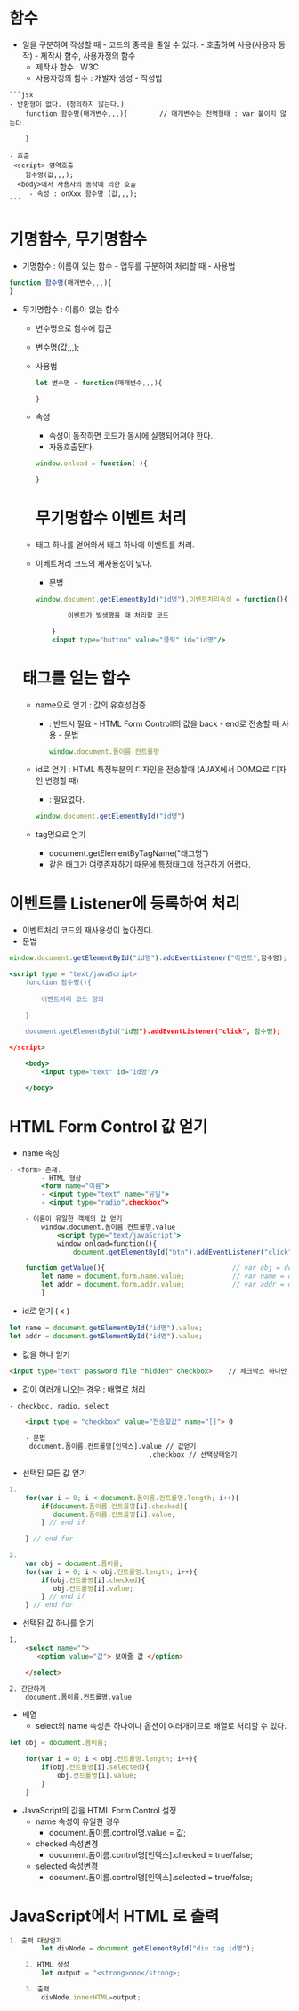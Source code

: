 # **함수**
   - 일을 구분하여 작성할 때
    - 코드의 중복을 줄일 수 있다.
    - 호출하여 사용(사용자 동작)
    - 제작사 함수, 사용자정의 함수
        - 제작사 함수 : W3C
        - 사용자정의 함수 : 개발자 생성
    - 작성법

    ```jsx
    - 반환형이 없다. (정의하지 않는다.)
        function 함수명(매개변수,,,){        // 매개변수는 전역형태 : var 붙이지 않는다.

        }

    - 호출
     <script> 영역호출
        함수명(값,,,);
      <body>에서 사용자의 동작에 의한 호출
         - 속성 : onXxx 함수명 (값,,,);
    ```

# **기명함수, 무기명함수**

 - 기명함수 : 이름이 있는 함수
        - 업무를 구분하여 처리할 때
        - 사용법

  ```jsx
  function 함수명(매개변수,,,){
  }
  ```

 - 무기명함수 : 이름이 없는 함수
     - 변수명으로 함수에 접근
     - 변수명(값,,,);
     - 사용법

        ```jsx
        let 변수명 = function(매개변수,,,){

        }
        ```

    - 속성
        - 속성이 동작하면 코드가 동시에 실행되어져야 한다.
        - 자동호출된다.

        ```jsx
        window.onload = function( ){

        }
        ```

        # **무기명함수 이벤트 처리**

    - 태그 하나를 얻어와서 태그 하나에 이벤트를 처리.
    - 이베트처리 코드의 재사용성이 낮다.
        - 문법

        ```jsx
        window.document.getElementById("id명").이벤트처리속성 = function(){

                이벤트가 발생했을 때 처리할 코드    

            }
            <input type="button" value="클릭" id="id명"/>
        ```

    # **태그를 얻는 함수**

    - name으로 얻기 : 값의 유효성검증
        - <form> : 반드시 필요
            - HTML Form Controll의 값을 back - end로 전송할 때 사용
            - 문법

            ```jsx
            window.document.폼이름.컨트롤명
            ```

    - id로 얻기 : HTML 특정부분의 디자인을 전송할때 (AJAX에서 DOM으로 디자인 변경할 때)
        - <form> : 필요없다.

        ```jsx
        window.document.getElementById("id명")
        ```

    - tag명으로 얻기
        - document.getElementByTagName("태그명")
        - 같은 태그가 여럿존재하기 때문에 특정태그에 접근하기 어렵다.

# ****이벤트를 Listener에 등록하여 처리****

- 이벤트처리 코드의 재사용성이 높아진다.
- 문법

```jsx
window.document.getElementById("id명").addEventListener("이벤트",함수명);  // on을 빼고 사용한다. ex) onclick => click

<script type = "text/javaScript>
    function 함수명(){
        
        이벤트처리 코드 정의

    }
    
    document.getElementById("id명").addEventListener("click", 함수명);

</script>

    <body>
        <input type="text" id="id명"/>

    </body>
```

# **HTML Form Control 값 얻기**

- name 속성

```jsx
- <form> 존재.
        - HTML 형상
        <form name="이름">
        - <input type="text" name="유일">
        - <input type="radio".checkbox">

    - 이름이 유일한 객체의 값 얻기
        window.document.폼이름.컨트롤명.value
            <script type="text/javaScript">
            window onload=function(){
                document.getElementById("btn").addEventListener("click",getValue);

    function getValue(){                                // var obj = document.form;
        let name = document.form.name.value;            // var name = obj.name.value;
        let addr = document.form.addr.value;            // var addr = obj.addr.value;
		}
```

- id로 얻기 (<form> x )

```jsx
let name = document.getElementById("id명").value;
let addr = document.getElementById("id명").value;
```

- 값을 하나 얻기

```html
<input type="text" password file "hidden" checkbox>    // 체크박스 하나만 사용
```

- 값이 여러개 나오는 경우 : 배열로 처리

```html
- checkboc, radio, select

    <input type = "checkbox" value="전송할값" name="[]"> 0

    - 문법   
     document.폼이름.컨트롤명[인덱스].value // 값얻기
                                   .checkbox // 선택상태얻기
```

- 선택된 모든 값 얻기

```jsx
1.
    for(var i = 0; i < document.폼이름.컨트롤명.length; i++){
        if(document.폼이름.컨트롤명[i].checked){
           document.폼이름.컨트롤명[i].value;
        } // end if

    } // end for
  
2. 
    var obj = document.폼이름;
    for(var i = 0; i < obj.컨트롤명.length; i++){
        if(obj.컨트롤명[i].checked){
           obj.컨트롤명[i].value;
        } // end if
    } // end for
```

- 선택된 값 하나를 얻기

```html
1.
    <select name="">
       <option value="값"> 보여줄 값 </option>

    </select>

2. 간단하게
    document.폼이름.컨트롤명.value
```

- 배열
    - select의 name 속성은 하나이나 옵션이 여러개이므로 배열로 처리할 수 있다.

```jsx
let obj = document.폼이름;

    for(var i = 0; i < obj.컨트롤명.length; i++){
        if(obj.컨트롤명[i].selected){
            obj.컨트롤명[i].value;
        }
    }
```

- JavaScript의 값을 HTML Form Control 설정
    - name 속성이 유일한 경우
        - document.폼이름.control명.value = 값;
    - checked 속성변경
        - document.폼이름.control명[인덱스].checked = true/false;
    - selected 속성변경
        - document.폼이름.control명[인덱스].selected = true/false;

# JavaScript에서 HTML <body>로 출력

```jsx
1. 출력 대상얻기
        let divNode = document.getElementById("div tag id명");

    2. HTML 생성
        let output = "<strong>ooo</strong>;

    3. 출력
        divNode.innerHTML=output;
```
